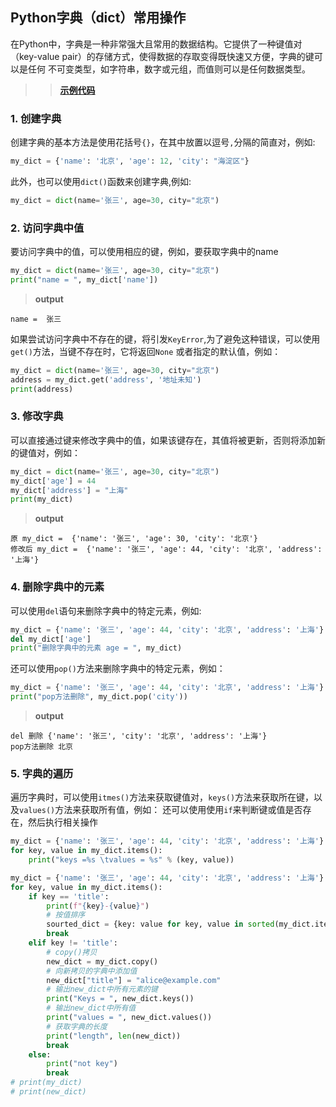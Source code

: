 ## Python字典（dict）常用操作

在Python中，字典是一种非常强大且常用的数据结构。它提供了一种键值对（key-value pair）的存储方式，使得数据的存取变得既快速又方便，字典的键可以是任何
不可变类型，如字符串，数字或元组，而值则可以是任何数据类型。

> > **[示例代码](./code/code-03.py)**

### 1. 创建字典

创建字典的基本方法是使用花括号`{}`，在其中放置以逗号`,`分隔的简直对，例如:

```python
my_dict = {'name': '北京', 'age': 12, 'city': "海淀区"}
```

此外，也可以使用`dict()`函数来创建字典,例如:

```python
my_dict = dict(name='张三', age=30, city="北京")
```

### 2. 访问字典中值

要访问字典中的值，可以使用相应的键，例如，要获取字典中的name

```python
my_dict = dict(name='张三', age=30, city="北京")
print("name = ", my_dict['name'])
```

> **output**

```plantuml
name =  张三
```

如果尝试访问字典中不存在的键，将引发`KeyError`,为了避免这种错误，可以使用`get()`方法，当键不存在时，它将返回`None`
或者指定的默认值，例如：

```python
my_dict = dict(name='张三', age=30, city="北京")
address = my_dict.get('address', '地址未知')
print(address)
```

### 3. 修改字典

可以直接通过键来修改字典中的值，如果该键存在，其值将被更新，否则将添加新的键值对，例如：

```python
my_dict = dict(name='张三', age=30, city="北京")
my_dict['age'] = 44
my_dict['address'] = "上海"
print(my_dict)
```

> **output**

```plantuml
原 my_dict =  {'name': '张三', 'age': 30, 'city': '北京'}
修改后 my_dict =  {'name': '张三', 'age': 44, 'city': '北京', 'address': '上海'}
```

### 4. 删除字典中的元素

可以使用`del`语句来删除字典中的特定元素，例如:

```python
my_dict = {'name': '张三', 'age': 44, 'city': '北京', 'address': '上海'}
del my_dict['age']
print("删除字典中的元素 age = ", my_dict)
```

还可以使用`pop()`方法来删除字典中的特定元素，例如：

```python
my_dict = {'name': '张三', 'age': 44, 'city': '北京', 'address': '上海'}
print("pop方法删除", my_dict.pop('city'))
```

> **output**

```plantuml
del 删除 {'name': '张三', 'city': '北京', 'address': '上海'}
pop方法删除 北京
```

### 5. 字典的遍历

遍历字典时，可以使用`itmes()`方法来获取键值对，`keys()`方法来获取所在键，以及`values()`方法来获取所有值，例如：
还可以使用使用`if`来判断键或值是否存在，然后执行相关操作

```python
my_dict = {'name': '张三', 'age': 44, 'city': '北京', 'address': '上海'}
for key, value in my_dict.items():
    print("keys =%s \tvalues = %s" % (key, value))

my_dict = {'name': '张三', 'age': 44, 'city': '北京', 'address': '上海'}
for key, value in my_dict.items():
    if key == 'title':
        print(f"{key}-{value}")
        # 按值排序
        sourted_dict = {key: value for key, value in sorted(my_dict.items(), key=lambda item: item[1])}
        break
    elif key != 'title':
        # copy()拷贝
        new_dict = my_dict.copy()
        # 向新拷贝的字典中添加值
        new_dict["title"] = "alice@example.com"
        # 输出new_dict中所有元素的键
        print("Keys = ", new_dict.keys())
        # 输出new_dict中所有值
        print("values = ", new_dict.values())
        # 获取字典的长度
        print("length", len(new_dict))
        break
    else:
        print("not key")
        break
# print(my_dict)
# print(new_dict)
```